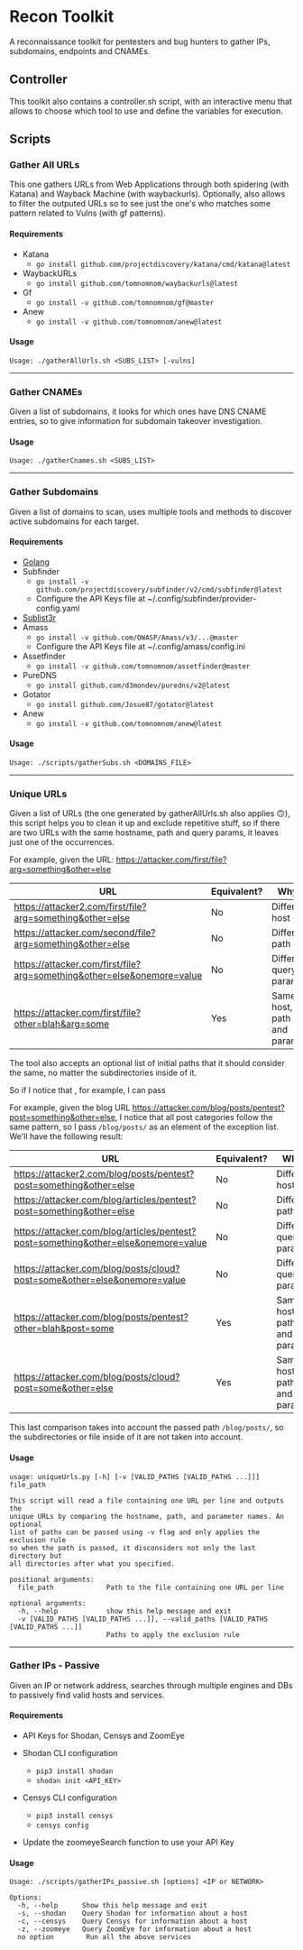 # Recon Toolkit

A reconnaissance toolkit for pentesters and bug hunters to gather IPs, subdomains, endpoints and CNAMEs.

## Controller

This toolkit also contains a controller.sh script, with an interactive menu that allows to choose which tool to use and define the variables for execution.

## Scripts

### Gather All URLs

This one gathers URLs from Web Applications through both spidering (with Katana) and Wayback Machine (with waybackurls).
Optionally, also allows to filter the outputed URLs so to see just the one's who matches some pattern related to Vulns (with gf patterns).

#### Requirements

- Katana
  - ```go install github.com/projectdiscovery/katana/cmd/katana@latest```
- WaybackURLs
  - ```go install github.com/tomnomnom/waybackurls@latest```
- Gf
  - ```go install -v github.com/tomnomnom/gf@master ```
- Anew
  - ```go install -v github.com/tomnomnom/anew@latest```

#### Usage

```
Usage: ./gatherAllUrls.sh <SUBS_LIST> [-vulns]
```

---

### Gather CNAMEs

Given a list of subdomains, it looks for which ones have DNS CNAME entries, so to give information for subdomain takeover investigation.

#### Usage

```
Usage: ./gatherCnames.sh <SUBS_LIST>
```

---

### Gather Subdomains

Given a list of domains to scan, uses multiple tools and methods to discover active subdomains for each target.

#### Requirements

- [Golang](https://go.dev/doc/install)
- Subfinder
  - ```go install -v github.com/projectdiscovery/subfinder/v2/cmd/subfinder@latest```
  - Configure the API Keys file at ~/.config/subfinder/provider-config.yaml
- [Sublist3r](https://github.com/aboul3la/Sublist3r)
- Amass
  - ```go install -v github.com/OWASP/Amass/v3/...@master```
  - Configure the API Keys file at ~/.config/amass/config.ini
- Assetfinder
  - ```go install -v github.com/tomnomnom/assetfinder@master```
- PureDNS
  - ```go install github.com/d3mondev/puredns/v2@latest```
- Gotator
  - ```go install github.com/Josue87/gotator@latest```
- Anew
  - ```go install -v github.com/tomnomnom/anew@latest```
  
#### Usage

```
Usage: ./scripts/gatherSubs.sh <DOMAINS_FILE>
```

---

### Unique URLs

Given a list of URLs (the one generated by gatherAllUrls.sh also applies 🙃), this script helps you to clean it up and exclude repetitive stuff, so if there are two URLs with the same hostname, path and query params, it leaves just one of the occurrences. 

For example, given the URL: https://attacker.com/first/file?arg=something&other=else

| URL  | Equivalent? | Why? |
| ------------- | ------------- | ------------- |
| https://attacker2.com/first/file?arg=something&other=else  | No  | Different host  |
| https://attacker.com/second/file?arg=something&other=else  | No  | Different path  |
| https://attacker.com/first/file?arg=something&other=else&onemore=value  | No  | Different query params  |
| https://attacker.com/first/file?other=blah&arg=some  | Yes  | Same host, path and params  |

The tool also accepts an optional list of initial paths that it should consider the same, no matter the subdirectories inside of it. 

So if I notice that , for example, I can pass  

For example, given the blog URL https://attacker.com/blog/posts/pentest?post=something&other=else, I notice that all post categories follow the same pattern, so I pass ```/blog/posts/``` as an element of the exception list. We'll have the following result:

| URL  | Equivalent? | Why? |
| ------------- | ------------- | ------------- |
| https://attacker2.com/blog/posts/pentest?post=something&other=else  | No  | Different host  |
| https://attacker.com/blog/articles/pentest?post=something&other=else  | No  | Different path  |
| https://attacker.com/blog/articles/pentest?post=something&other=else&onemore=value  | No  | Different query params  |
| https://attacker.com/blog/posts/cloud?post=some&other=else&onemore=value  | No  | Different query params  |
| https://attacker.com/blog/posts/pentest?other=blah&post=some  | Yes  | Same host, path and params  |
| https://attacker.com/blog/posts/cloud?post=some&other=else  | Yes  | Same host, path and params  |

This last comparison takes into account the passed path ```/blog/posts/```, so the subdirectories or file inside of it are not taken into account.

#### Usage

```
usage: uniqueUrls.py [-h] [-v [VALID_PATHS [VALID_PATHS ...]]] file_path

This script will read a file containing one URL per line and outputs the
unique URLs by comparing the hostname, path, and parameter names. An optional
list of paths can be passed using -v flag and only applies the exclusion rule
so when the path is passed, it disconsiders not only the last directory but
all directories after what you specified.

positional arguments:
  file_path             Path to the file containing one URL per line

optional arguments:
  -h, --help            show this help message and exit
  -v [VALID_PATHS [VALID_PATHS ...]], --valid_paths [VALID_PATHS [VALID_PATHS ...]]
                        Paths to apply the exclusion rule
```

---

### Gather IPs - Passive

Given an IP or network address, searches through multiple engines and DBs to passively find valid hosts and services.

#### Requirements
- API Keys for Shodan, Censys and ZoomEye

- Shodan CLI configuration
  - ```pip3 install shodan```
  - ```shodan init <API_KEY>```
  
- Censys CLI configuration
  - ```pip3 install censys```
  - ```censys config```
  
- Update the zoomeyeSearch function to use your API Key

#### Usage

```
Usage: ./scripts/gatherIPs_passive.sh [options] <IP or NETWORK>

Options:
  -h, --help      Show this help message and exit
  -s, --shodan    Query Shodan for information about a host
  -c, --censys    Query Censys for information about a host
  -z, --zoomeye   Query ZoomEye for information about a host
  no option        Run all the above services
```

